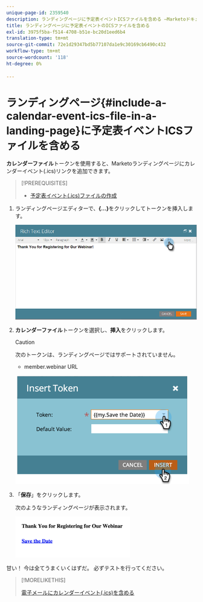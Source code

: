 ```yaml
---
unique-page-id: 2359540
description: ランディングページに予定表イベントICSファイルを含める —Marketoドキュメント — 製品ドキュメント
title: ランディングページに予定表イベントのICSファイルを含める
exl-id: 3975f5ba-f514-4708-b51e-bc20d1eed6b4
translation-type: tm+mt
source-git-commit: 72e1d29347bd5b77107da1e9c30169cb6490c432
workflow-type: tm+mt
source-wordcount: '118'
ht-degree: 0%

---
```


# ランディングページ{#include-a-calendar-event-ics-file-in-a-landing-page}に予定表イベントICSファイルを含める

**カレンダーファイル**&#x200B;トークンを使用すると、Marketoランディングページにカレンダーイベント(.ics)リンクを追加できます。

>[!PREREQUISITES]
>
>* [予定表イベント(.ics)ファイルの作成](/help/marketo/product-docs/email-marketing/general/functions-in-the-editor/create-a-calendar-event-ics-file.md)


1. ランディングページエディターで、**{...}**&#x200B;をクリックしてトークンを挿入します。

   ![](assets/image2015-7-8-17-3a51-3a29.png)

1. **カレンダーファイル**&#x200B;トークンを選択し、**挿入**&#x200B;をクリックします。

   >[!CAUTION]
   >
   >次のトークンは、ランディングページではサポートされていません。
   >
   >* member.webinar URL


   ![](assets/image2015-1-6-16-3a31-3a28.png)

1. 「**保存**」をクリックします。

   次のようなランディングページが表示されます。

   ![](assets/image2015-1-6-16-3a42-3a51.png)

甘い！ 今は全てうまくいくはずだ。 必ずテストを行ってください。

>[!MORELIKETHIS]
>
>[電子メールにカレンダーイベント(.ics)を含める](/help/marketo/product-docs/email-marketing/general/functions-in-the-editor/include-a-calendar-event-ics-in-an-email.md)
